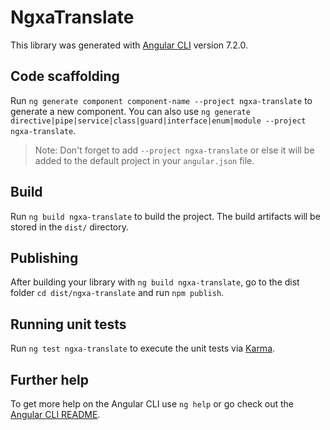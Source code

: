 # NgxaTranslate

This library was generated with [Angular CLI](https://github.com/angular/angular-cli) version 7.2.0.

## Code scaffolding

Run `ng generate component component-name --project ngxa-translate` to generate a new component. You can also use `ng generate directive|pipe|service|class|guard|interface|enum|module --project ngxa-translate`.
> Note: Don't forget to add `--project ngxa-translate` or else it will be added to the default project in your `angular.json` file. 

## Build

Run `ng build ngxa-translate` to build the project. The build artifacts will be stored in the `dist/` directory.

## Publishing

After building your library with `ng build ngxa-translate`, go to the dist folder `cd dist/ngxa-translate` and run `npm publish`.

## Running unit tests

Run `ng test ngxa-translate` to execute the unit tests via [Karma](https://karma-runner.github.io).

## Further help

To get more help on the Angular CLI use `ng help` or go check out the [Angular CLI README](https://github.com/angular/angular-cli/blob/master/README.md).
